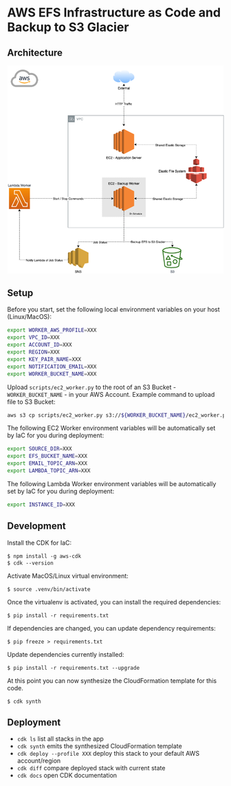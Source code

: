 # AWS EFS Infrastructure as Code and Backup to S3 Glacier

## Architecture

![picture](efs-demo.png)

## Setup

Before you start, set the following local environment variables on your host (Linux/MacOS):

```bash
export WORKER_AWS_PROFILE=XXX
export VPC_ID=XXX
export ACCOUNT_ID=XXX
export REGION=XXX
export KEY_PAIR_NAME=XXX
export NOTIFICATION_EMAIL=XXX
export WORKER_BUCKET_NAME=XXX
```

Upload ```scripts/ec2_worker.py``` to the root of an S3 Bucket - ```WORKER_BUCKET_NAME``` - in your AWS Account.
Example command to upload file to S3 Bucket:

```bash
aws s3 cp scripts/ec2_worker.py s3://${WORKER_BUCKET_NAME}/ec2_worker.py
```

The following EC2 Worker environment variables will be automatically set by IaC for you during deployment:

```bash
export SOURCE_DIR=XXX
export EFS_BUCKET_NAME=XXX
export EMAIL_TOPIC_ARN=XXX
export LAMBDA_TOPIC_ARN=XXX
```

The following Lambda Worker environment variables will be automatically set by IaC for you during deployment:

```bash
export INSTANCE_ID=XXX
```

## Development

Install the CDK for IaC:

```
$ npm install -g aws-cdk
$ cdk --version
```

Activate MacOS/Linux virtual environment:

```
$ source .venv/bin/activate
```

Once the virtualenv is activated, you can install the required dependencies:

```
$ pip install -r requirements.txt
```

If dependencies are changed, you can update dependency requirements:

```
$ pip freeze > requirements.txt
```

Update dependencies currently installed:

```
$ pip install -r requirements.txt --upgrade
```

At this point you can now synthesize the CloudFormation template for this code.

```
$ cdk synth
```

## Deployment

* `cdk ls`                         list all stacks in the app
* `cdk synth`                      emits the synthesized CloudFormation template
* `cdk deploy --profile XXX`       deploy this stack to your default AWS account/region
* `cdk diff`                       compare deployed stack with current state
* `cdk docs`                       open CDK documentation
